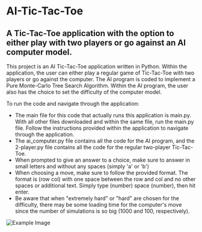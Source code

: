 # AI-Tic-Tac-Toe


## A Tic-Tac-Toe application with the option to either play with two players or go against an AI computer model. 

This project is an AI Tic-Tac-Toe application written in Python. Within the application, the user can either play a regular game of Tic-Tac-Toe with two players or go against the computer. The AI program is coded to implement a Pure Monte-Carlo Tree Search Algorithm. Within the AI program, the user also has the choice to set the difficulty of the computer model.

To run the code and navigate through the application:
   * The main file for this code that actually runs this application is main.py. With all other files downloaded and within the same file, run the main.py file. Follow the instructions provided within the application to navigate through the application.
   * The ai_computer.py file contains all the code for the AI program, and the 2-player.py file contains all the code for the regular two-player Tic-Tac-Toe. 
   * When prompted to give an answer to a choice, make sure to answer in small letters and without any spaces (simply 'a' or 'b')
   * When choosing a move, make sure to follow the provided format. The format is (row col) with one space between the row and col and no other spaces or additional text. Simply type (number) space (number), then hit enter.
   * Be aware that when "extremely hard" or "hard" are chosen for the difficulty, there may be some loading time for the computer's move since the number of simulations is so big (1000 and 100, respectively). 

<img src="https://titushyunkyu.com/mctc%20tic-tac-toe.png" alt = "Example Image">
